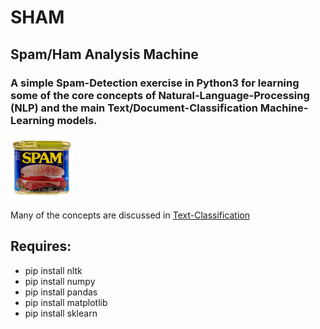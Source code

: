 # SHAM
## Spam/Ham Analysis Machine
### A simple Spam-Detection exercise in Python3 for learning some of the core concepts of Natural-Language-Processing (NLP) and the main Text/Document-Classification Machine-Learning models.

<img src="https://github.com/bfanselow/DataScience/blob/master/img/spam.jpg" width="100" height="100">

Many of the concepts are discussed in [Text-Classification](https://github.com/bfanselow/DataScience/blob/master/ML_PROJECTS/SHAM/Text-Classification.md)

## Requires:
 * pip install nltk
 * pip install numpy 
 * pip install pandas 
 * pip install matplotlib 
 * pip install sklearn 
